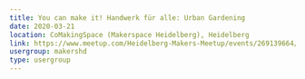 ```yaml
---
title: You can make it! Handwerk für alle: Urban Gardening
date: 2020-03-21
location: CoMakingSpace (Makerspace Heidelberg), Heidelberg
link: https://www.meetup.com/Heidelberg-Makers-Meetup/events/269139664/
usergroup: makershd
type: usergroup
---
```

